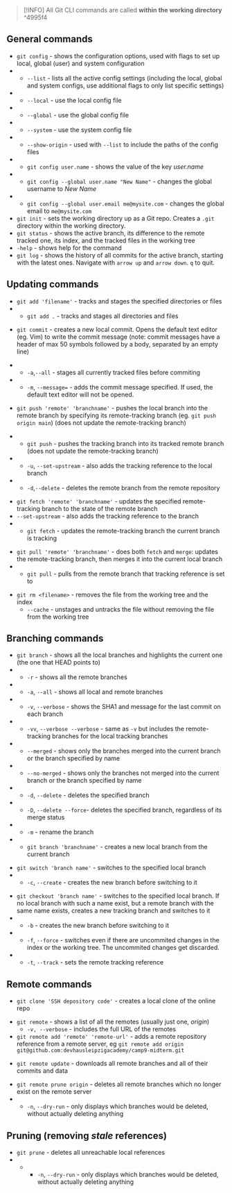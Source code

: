 
>[!INFO] All Git CLI commands are called **within the working directory**
^4995f4

## General commands

* `git config` - shows the configuration options, used with flags to set up local, global (user) and system configuration
* * `--list` - lists all the active config settings (including the local, global and system configs, use additional flags to only list specific settings)
* * `--local` - use the local config file
* * `--global` - use the global config file
* * `--system` - use the system config file
* * `--show-origin` - used with `--list` to include the paths of the config files
* * `git config user.name` - shows the value of the key *user.name*
* * `git config --global user.name "New Name"` - changes the global username to *New Name*
* * `git config --global user.email me@mysite.com` - changes the global email to `me@mysite.com`
* `git init` - sets the working directory up as a Git repo. Creates a `.git` directory within the working directory.
* `git status` - shows the active branch, its difference to the remote tracked one, its index, and the tracked files in the working tree
* `-help` - shows help for the command
* `git log` - shows the history of all commits for the active branch, starting with the latest ones. Navigate with `arrow up` and `arrow down`. `q` to quit.

## Updating commands

* `git add 'filename'` - tracks and stages the specified directories or files
* -  `git add .`  - tracks and stages all directories and files

- `git commit` - creates a new local commit. Opens the default text editor (eg. Vim) to write the commit message (note: commit messages have a header of max 50 symbols followed by a body, separated by an empty line)
* -  `-a`,`--all` - stages all currently tracked files before commiting
* - `-m`, `--message=` - adds the commit message specified. If used, the default text editor will not be opened.

- `git push 'remote' 'branchname'` - pushes the local branch into the remote branch by specifying its remote-tracking branch (eg. `git push origin main`) (does not update the remote-tracking branch)
* - `git push` - pushes the tracking branch into its tracked remote branch (does not update the remote-tracking branch)
* - `-u`, `--set-upstream` -  also adds the tracking reference to the local branch 
* - `-d`,`--delete` - deletes the remote branch from the remote repository

- `git fetch 'remote' 'branchname'` - updates the specified remote-tracking branch to the state of the remote branch
- `--set-upstream` - also adds the tracking reference to the branch
- - `git fetch` - updates the remote-tracking branch the current branch is tracking 
* `git pull 'remote' 'branchname'` - does both `fetch` and `merge`: updates the remote-tracking branch, then merges it into the current local branch
* - `git pull` - pulls from the remote branch that tracking reference is set to
- `git rm <filename>`  - removes the file from the working tree and the index
	- `--cache` - unstages and untracks the file without removing the file from the working tree

## Branching commands

* `git branch` - shows all the local branches and highlights the current one (the one that HEAD points to)
 * * `-r` - shows all the remote branches 
 * * `-a`, `--all` - shows all local and remote branches
 * * `-v`,  `--verbose` - shows the SHA1 and message for the last commit on each branch
 * * `-vv`,  `--verbose --verbose` - same as `-v` but includes the remote-tracking branches for the local tracking branches
 * * `--merged` - shows only the branches merged into the current branch or the branch specified by name
 * * `--no-merged` - shows only the branches not merged into the current branch or the branch specified by name
* * `-d`, `--delete` - deletes the specified branch
* * `-D`, `--delete --force`- deletes the specified branch, regardless of its merge status
 * * `-m` - rename the branch
 * * `git branch 'branchname'` - creates a new local branch from the current branch
- `git switch 'branch name'` - switches to the specified local branch
- - `-c`, `--create` - creates the new branch before switching to it
*  `git checkout 'branch name'` - switches to the specified local branch. If no local branch with such a name exist, but a remote branch with the same name exists, creates a new tracking branch and switches to it
* - `-b` - creates the new branch before switching to it
* - `-f`, `--force` - switches even if there are uncommited changes in the index or the working tree. The uncommited changes get discarded.
* - `-t`, `--track` - sets the remote tracking reference

## Remote commands

* `git clone 'SSH depository code'` - creates a local clone of the online repo
- `git remote` - shows a list of all the remotes (usually just one, _origin_)
	- `-v, --verbose` - includes the full URL of the remotes
- `git remote add 'remote' 'remote-url'` - adds a remote repository reference from a remote server, eg `git remote add origin git@github.com:devhausleipzigacademy/camp9-midterm.git`

* `git remote update` - downloads all remote branches and all of their commits and data
-  `git remote prune origin` - deletes all remote branches which no longer exist on the remote server
- - `-n`, `--dry-run` - only displays which branches would be deleted, without actually deleting anything

## Pruning (removing *stale* references)

* `git prune` - deletes all unreachable local references
* * - `-n`, `--dry-run` - only displays which branches would be deleted, without actually deleting anything


